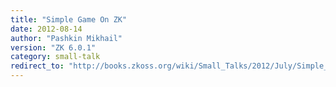 ```yaml
---
title: "Simple Game On ZK"
date: 2012-08-14
author: "Pashkin Mikhail"
version: "ZK 6.0.1"
category: small-talk
redirect_to: "http://books.zkoss.org/wiki/Small_Talks/2012/July/Simple_Game_On_ZK"
---
```

